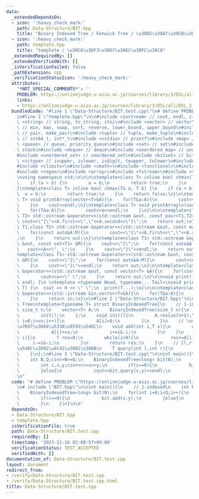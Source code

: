 ```yaml
---
data:
  _extendedDependsOn:
  - icon: ':heavy_check_mark:'
    path: Data-Structure/BIT.hpp
    title: "Binary Indexed Tree / Fenwick Tree / \u30D5\u30A7\u30CB\u30C3\u30AF\u6728"
  - icon: ':heavy_check_mark:'
    path: templete.hpp
    title: "templete / \u30C6\u30F3\u30D7\u30EC\u30FC\u30C8"
  _extendedRequiredBy: []
  _extendedVerifiedWith: []
  _isVerificationFailed: false
  _pathExtension: cpp
  _verificationStatusIcon: ':heavy_check_mark:'
  attributes:
    '*NOT_SPECIAL_COMMENTS*': ''
    PROBLEM: https://onlinejudge.u-aizu.ac.jp/courses/library/3/DSL/all/DSL_2_B
    links:
    - https://onlinejudge.u-aizu.ac.jp/courses/library/3/DSL/all/DSL_2_B
  bundledCode: "#line 1 \"Data-Structure/BIT.test.cpp\"\n# define PROBLEM \"https://onlinejudge.u-aizu.ac.jp/courses/library/3/DSL/all/DSL_2_B\"\
    \n#line 2 \"templete.hpp\"\n\n#include <iostream> // cout, endl, cin\n#include\
    \ <string> // string, to_string, stoi\n#include <vector> // vector\n#include <algorithm>\
    \ // min, max, swap, sort, reverse, lower_bound, upper_bound\n#include <utility>\
    \ // pair, make_pair\n#include <tuple> // tuple, make_tuple\n#include <cstdint>\
    \ // int64_t, int*_t\n#include <cstdio> // printf\n#include <map> // map\n#include\
    \ <queue> // queue, priority_queue\n#include <set> // set\n#include <stack> //\
    \ stack\n#include <deque> // deque\n#include <unordered_map> // unordered_map\n\
    #include <unordered_set> // unordered_set\n#include <bitset> // bitset\n#include\
    \ <cctype> // isupper, islower, isdigit, toupper, tolower\n#include <iomanip>\n\
    #include <climits>\n#include <cmath>\n#include <functional>\n#include <numeric>\n\
    #include <regex>\n#include <array>\n#include <fstream>\n#include <sstream>\n\n\
    \nusing namespace std;\n\n\n\ntemplate<class T> inline bool chmin(T& a, T b) {\n\
    \    if (a > b) {\n        a = b;\n        return true;\n    }\n    return false;\n\
    }\ntemplate<class T> inline bool chmax(T& a, T b) {\n    if (a < b) {\n      \
    \  a = b;\n        return true;\n    }\n    return false;\n}\n\ntemplate<class\
    \ T> void printArray(vector<T>&A){\n    for(T&a:A){\n        cout<<a<<\" \";\n\
    \    }\n    cout<<endl;\n}\ntemplate<class T> void printArrayln(vector<T>&A){\n\
    \    for(T&a:A){\n        cout<<a<<endl;\n    }\n}\n\n\ntemplate<class T1,class\
    \ T2> std::ostream &operator<<(std::ostream &out, const pair<T1,T2> &A){\n   \
    \ cout<<\"{\"<<A.first<<\",\"<<A.second<<\"}\";\n    return out;\n}\n\ntemplate<class\
    \ T1,class T2> std::ostream &operator<<(std::ostream &out, const map<T1,T2> &M){\n\
    \    for(const auto&A:M){\n        cout<<\"{\"<<A.first<<\",\"<<A.second<<\"}\"\
    ;\n    }\n    return out;\n}\n\ntemplate<class T1> std::ostream &operator<<(std::ostream\
    \ &out, const set<T1> &M){\n    cout<<\"{\";\n    for(const auto&A:M){\n     \
    \   cout<<A<<\", \";\n    }\n    cout<<\"}\"<<endl;\n    return out;\n}\n\n\n\
    template<class T1> std::ostream &operator<<(std::ostream &out, const multiset<T1>\
    \ &M){\n    cout<<\"{\";\n    for(const auto&A:M){\n        cout<<A<<\", \";\n\
    \    }\n    cout<<\"}\"<<endl;\n    return out;\n}\n\ntemplate<class T> std::ostream\
    \ &operator<<(std::ostream &out, const vector<T> &A){\n    for(const T &a:A){\n\
    \        cout<<a<<\" \";\n    }\n    return out;\n}\n\nvoid print() { cout <<\
    \ endl; }\n \ntemplate <typename Head, typename... Tail>\nvoid print(Head H, Tail...\
    \ T) {\n  cout << H << \" \";\n  print(T...);\n}\n\n\ntemplate<class T> std::istream\
    \ &operator>>(std::istream &in,vector<T>&A){\n    for(T&a:A){\n        std::cin>>a;\n\
    \    }\n    return in;\n}\n\n#line 2 \"Data-Structure/BIT.hpp\"\n\n// Binary Indexed\
    \ Tree\ntemplate<typename T> struct BinaryIndexedTree{\n    // 1-indexed\n   \
    \ size_t n;\n    vector<T> A;\n    BinaryIndexedTree(size_t n){\n        this->n=n;\n\
    \        init();\n    };\n    void init(){\n        A.resize(n+1);\n        for(int\
    \ i=0;i<=n;i++){\n            A[i]=0;\n        }\n    }\n    // \u4E00\u70B9\u52A0\
    \u7B97\u3068\u533A\u9593\u548C\n    void add(int i,T x){\n        while(i<=n){\n\
    \            A[i]+=x;\n            i+=i&-i;\n        }\n    }\n    T query(int\
    \ i){\n        T res=0;\n        while(i>0){\n            res+=A[i];\n       \
    \     i-=i&-i;\n        }\n        return res;\n    }\n    // [l,r]\u306E\u7DCF\
    \u548C\u3092\u6C42\u3081\u308B\n    T query(int l,int r){\n        return query(r)-query(l-1);\n\
    \    }\n};\n#line 3 \"Data-Structure/BIT.test.cpp\"\n\nint main(){\n    // 1-indexed\n\
    \    int N,Q;cin>>N>>Q;\n    BinaryIndexedTree<long> bit(N);\n    for(int i=0;i<Q;i++){\n\
    \        int c,x,y;cin>>c>>x>>y;\n        if(c==0){\n            bit.add(x,y);\n\
    \        }else{\n            cout<<bit.query(x,y)<<endl;\n        }\n    }\n}\n\
    \n"
  code: "# define PROBLEM \"https://onlinejudge.u-aizu.ac.jp/courses/library/3/DSL/all/DSL_2_B\"\
    \n# include \"BIT.hpp\"\n\nint main(){\n    // 1-indexed\n    int N,Q;cin>>N>>Q;\n\
    \    BinaryIndexedTree<long> bit(N);\n    for(int i=0;i<Q;i++){\n        int c,x,y;cin>>c>>x>>y;\n\
    \        if(c==0){\n            bit.add(x,y);\n        }else{\n            cout<<bit.query(x,y)<<endl;\n\
    \        }\n    }\n}\n\n"
  dependsOn:
  - Data-Structure/BIT.hpp
  - templete.hpp
  isVerificationFile: true
  path: Data-Structure/BIT.test.cpp
  requiredBy: []
  timestamp: '2023-11-16 02:00:57+09:00'
  verificationStatus: TEST_ACCEPTED
  verifiedWith: []
documentation_of: Data-Structure/BIT.test.cpp
layout: document
redirect_from:
- /verify/Data-Structure/BIT.test.cpp
- /verify/Data-Structure/BIT.test.cpp.html
title: Data-Structure/BIT.test.cpp
---
```

